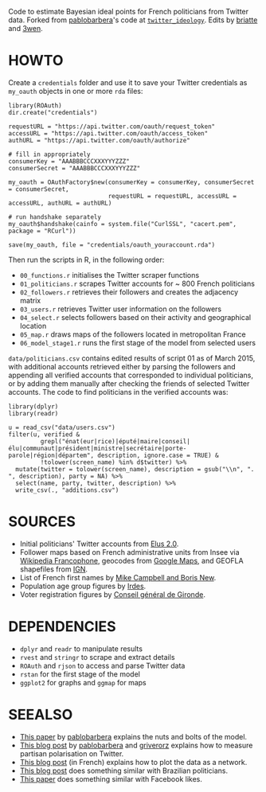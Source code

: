 Code to estimate Bayesian ideal points for French politicians from Twitter data. Forked from [pablobarbera](https://github.com/pablobarbera)'s code at [`twitter_ideology`](https://github.com/pablobarbera/twitter_ideology/). Edits by [briatte](https://github.com/briatte) and [3wen](https://github.com/3wen).

# HOWTO

Create a `credentials` folder and use it to save your Twitter credentials as
`my_oauth` objects in one or more `rda` files:

```{r}
library(ROAuth)
dir.create("credentials")

requestURL = "https://api.twitter.com/oauth/request_token"
accessURL = "https://api.twitter.com/oauth/access_token"
authURL = "https://api.twitter.com/oauth/authorize"

# fill in appropriately
consumerKey = "AAABBBCCCXXXYYYZZZ"
consumerSecret = "AAABBBCCCXXXYYYZZZ"

my_oauth = OAuthFactory$new(consumerKey = consumerKey, consumerSecret = consumerSecret,
                            requestURL = requestURL, accessURL = accessURL, authURL = authURL)

# run handshake separately
my_oauth$handshake(cainfo = system.file("CurlSSL", "cacert.pem", package = "RCurl"))

save(my_oauth, file = "credentials/oauth_youraccount.rda")
```

Then run the scripts in R, in the following order:

- `00_functions.r` initialises the Twitter scraper functions
- `01_politicians.r` scrapes Twitter accounts for ~ 800 French politicians
- `02_followers.r` retrieves their followers and creates the adjacency matrix
- `03_users.r` retrieves Twitter user information on the followers
- `04_select.r` selects followers based on their activity and geographical location
- `05_map.r` draws maps of the followers located in metropolitan France
- `06_model_stage1.r` runs the first stage of the model from selected users

<!-- - `07_model_functions.r` prepares the second stage of the model -->
<!-- - `08_model_stage2.r` runs the second stage of the model on all users -->

`data/politicians.csv` contains edited results of script 01 as of March 2015, with additional accounts retrieved either by parsing the followers and appending all verified accounts that corresponded to individual politicians, or by adding them manually after checking the friends of selected Twitter accounts. The code to find politicians in the verified accounts was:

```{r}
library(dplyr)
library(readr)

u = read_csv("data/users.csv")
filter(u, verified &
         grepl("énat(eur|rice)|éputé|maire|conseil|élu|communaut|président|ministre|secrétaire|porte-parole|région|départem", description, ignore.case = TRUE) &
         !tolower(screen_name) %in% d$twitter) %>%
  mutate(twitter = tolower(screen_name), description = gsub("\\n", ". ", description), party = NA) %>%
  select(name, party, twitter, description) %>%
  write_csv(., "additions.csv")
```

# SOURCES

- Initial politicians' Twitter accounts from [Elus 2.0](http://www.elus20.fr/elus-web-facebook-twitter/).
- Follower maps based on French administrative units from Insee via [Wikipedia Francophone](https://fr.wikipedia.org/wiki/), geocodes from [Google Maps](https://developers.google.com/maps/), and GEOFLA shapefiles from [IGN](http://professionnels.ign.fr/geofla).
- List of French first names by [Mike Campbell and Boris New](http://www.lexique.org/public/prenoms.php).
- Population age group figures by [Irdes](https://www.data.gouv.fr/fr/datasets/population-par-tranche-d-age-et-sexe-estimations-localisees-de-population/).
- Voter registration figures by [Conseil général de Gironde](https://www.data.gouv.fr/fr/datasets/taux-d-inscription-sur-les-listes-electorales-rdl/).

# DEPENDENCIES

- `dplyr` and `readr` to manipulate results
- `rvest` and `stringr` to scrape and extract details
- `ROAuth` and `rjson` to access and parse Twitter data
- `rstan` for the first stage of the model
- `ggplot2` for graphs and `ggmap` for maps

<!-- - `arm`, `parallel` and `R2WinBUGS` for the second stage -->

# SEEALSO

- [This paper](https://files.nyu.edu/pba220/public/barbera_twitter_ideal_points.pdf) by [pablobarbera](https://github.com/pablobarbera) explains the nuts and bolts of the model.
- [This blog post](http://blogs.lse.ac.uk/europpblog/2014/12/09/political-discussions-on-twitter-during-elections-are-dominated-by-those-with-extreme-views/) by [pablobarbera](https://github.com/pablobarbera) and [griverorz](https://github.com/griverorz) explains how to measure partisan polarisation on Twitter.
- [This blog post](http://politbistro.hypotheses.org/2589) (in French) explains how to plot the data as a network.
- [This blog post](http://stats2u.blogspot.fr/2015/03/ideologia-de-politicos-usando-o-twitter.html) does something similar with Brazilian politicians.
- [This paper](http://dx.doi.org/10.1017/S0003055414000525) does something similar with Facebook likes.
